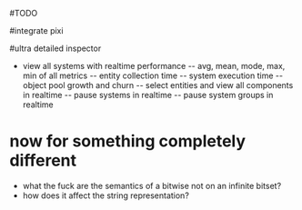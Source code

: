 #TODO

#integrate pixi

#ultra detailed inspector

- view all systems with realtime performance
-- avg, mean, mode, max, min of all metrics
-- entity collection time
-- system execution time
-- object pool growth and churn
-- select entities and view all components in realtime
-- pause systems in realtime
-- pause system groups in realtime

# now for something completely different
- what the fuck are the semantics of a bitwise not on an infinite bitset?
- how does it affect the string representation?